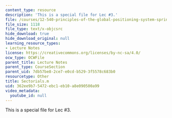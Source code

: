 ```yaml
---
content_type: resource
description: 'This is a special file for Lec #3.'
file: /courses/12-540-principles-of-the-global-positioning-system-spring-2012/362ee9b75472ebc1eb10a8e090500a99_Sectorials.m
file_size: 1118
file_type: text/x-objcsrc
hide_download: true
hide_download_original: null
learning_resource_types:
- Lecture Notes
license: https://creativecommons.org/licenses/by-nc-sa/4.0/
ocw_type: OCWFile
parent_title: Lecture Notes
parent_type: CourseSection
parent_uid: 7db57be8-2ce7-e0cd-b529-3f5578c683b0
resourcetype: Other
title: Sectorials.m
uid: 362ee9b7-5472-ebc1-eb10-a8e090500a99
video_metadata:
  youtube_id: null
---
```

This is a special file for Lec #3.